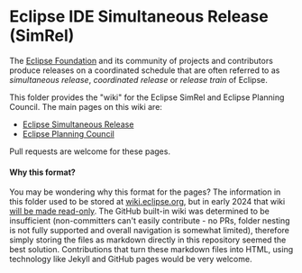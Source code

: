 # Eclipse IDE Simultaneous Release (SimRel)

The [Eclipse Foundation](https://wiki.eclipse.org/Foundation) and its community of projects and contributors produce releases on a coordinated schedule that are often referred to as *simultaneous release*, *coordinated release* or *release train* of Eclipse.

This folder provides the "wiki" for the Eclipse SimRel and Eclipse Planning Council.
The main pages on this wiki are:

- [Eclipse Simultaneous Release](Simultaneous_Release.md)
- [Eclipse Planning Council](Planning_Council.md)

Pull requests are welcome for these pages.

#### Why this format?

You may be wondering why this format for the pages?
The information in this folder used to be stored at [wiki.eclipse.org](https://wiki.eclipse.org/), but in early 2024 that wiki [will be made read-only](https://gitlab.eclipse.org/eclipsefdn/helpdesk/-/wikis/Wiki-shutdown-plan).
The GitHub built-in wiki was determined to be insufficient (non-committers can't easily contribute - no PRs, folder nesting is not fully supported and overall navigation is somewhat limited), therefore simply storing the files as markdown directly in this repository seemed the best solution.
Contributions that turn these markdown files into HTML, using technology like Jekyll and GitHub pages would be very welcome.
